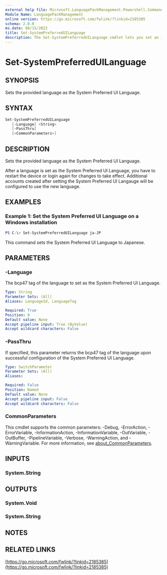 ```yaml
---
external help file: Microsoft.LanguagePackManagement.Powershell.Commands.dll-Help.xml
Module Name: LanguagePackManagement
online version: https://go.microsoft.com/fwlink/?linkid=2185385
schema: 2.0.0
ms.date: 08/15/2022
title: Set-SystemPreferredUILanguage
description: The Set-SystemPreferredUILanguage cmdlet lets you set an installed language as the System Preferred UI Language in a running Windows installation
---
```


# Set-SystemPreferredUILanguage

## SYNOPSIS

Sets the provided language as the System Preferred UI Language.

## SYNTAX

```PowerShell
Set-SystemPreferredUILanguage 
   [-Language] <String> 
   [-PassThru] 
   [<CommonParameters>]
```

## DESCRIPTION

Sets the provided language as the System Preferred UI Language.

After a language is set as the System Preferred UI Language, you have to restart the device or login again for changes to take effect. Additional accounts created after setting the System Preferred UI Langauge will be configured to use the new language.

## EXAMPLES

### Example 1: Set the System Preferred UI Language on a Windows installation

```powershell
PS C:\> Set-SystemPreferredUILanguage ja-JP
```

This command sets the System Preferred UI Language to Japanese.

## PARAMETERS

### -Language

The bcp47 tag of the language to set as the System Preferred UI Language.

```yaml
Type: String
Parameter Sets: (All)
Aliases: LanguageId, LanguageTag

Required: True
Position: 0
Default value: None
Accept pipeline input: True (ByValue)
Accept wildcard characters: False
```

### -PassThru

If specified, this parameter returns the bcp47 tag of the language upon successful configuration of the System Preferred UI Language.

```yaml
Type: SwitchParameter
Parameter Sets: (All)
Aliases:

Required: False
Position: Named
Default value: None
Accept pipeline input: False
Accept wildcard characters: False
```

### CommonParameters
This cmdlet supports the common parameters: -Debug, -ErrorAction, -ErrorVariable, -InformationAction, -InformationVariable, -OutVariable, -OutBuffer, -PipelineVariable, -Verbose, -WarningAction, and -WarningVariable. For more information, see [about_CommonParameters](http://go.microsoft.com/fwlink/?LinkID=113216).

## INPUTS

### System.String

## OUTPUTS

### System.Void

### System.String

## NOTES

## RELATED LINKS

[https://go.microsoft.com/fwlink/?linkid=2185385](https://go.microsoft.com/fwlink/?linkid=2185385)

